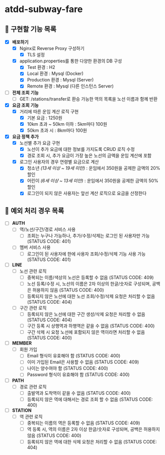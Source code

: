# atdd-subway-fare

## 📜 구현할 기능 목록
- [x] **배포하기**
    - [x] Nginx로 Reverse Proxy 구성하기
        - [x] TLS 설정
    - [x] application.properties를 통한 다양한 환경의 DB 구성
        - [x] Test 환경 : H2
        - [x] Local 환경 : Mysql (Docker)
        - [x] Production 환경 : Mysql (Server)
        - [x] Remote 환경 : Mysql (다른 인스턴스 Server)

- [ ] **전체 조회 기능**
    - [ ] GET: /stations/transfer로 환승 가능한 역의 목록을 노선 이름과 함께 반환

- [x] **요금 조회 기능**
    - [x] 거리에 따른 운임 계산 로직 구현
        - [x] 기본 요금 : 1250원
        - [x] 10km 초과 ~ 50km 이하 : 5km마다 100원
        - [x] 50km 초과 시 : 8km마다 100원

- [x] **요금 정책 추가**
    - [x] 노선별 추가 요금 구현
        - [x] 노선이 추가 요금에 대한 정보를 가지도록 CRUD 로직 수정
        - [x] 경로 조회 시, 추가 요금이 가장 높은 노선의 금액을 운임 계산에 포함
    - [x] 로그인 사용자의 경우 연령별 요금으로 계산
        - [x] 청소년 *(13세 이상 ~ 19세 미만)* : 운임에서 350원을 공제한 금액의 20% 할인
        - [x] 어린이 *(6세 이상 ~ 13세 미만)* : 운임에서 350원을 공제한 금액의 50% 할인
        - [x] 로그인이 되지 않은 사용자는 앞선 계산 로직으로 요금을 산정한다

## 🎯 예외 처리 경우 목록
- [ ] **AUTH**
    - [ ] 역/노선/구간/경로 서비스 사용
        - [ ] 조회는 누구나 가능하나, 추가/수정/삭제는 로그인 된 사용자만 가능 (STATUS CODE: 401)
    - [ ] 멤버 서비스 사용
        - [ ] 로그인이 된 사용자에 한에 사용자 조회/수정/삭제 기능 사용 가능 (STATUS CODE: 401)

- [ ] **LINE**
    - [ ] 노선 관련 로직
        - [ ] 중복되는 이름/색상의 노선은 등록할 수 없음 (STATUS CODE: 409)
        - [ ] 노선 등록/수정 시, 노선의 이름은 2자 이상의 한글/숫자로 구성되며, 공백은 허용하지 않음 (STATUS CODE: 400)
        - [ ] 등록되지 않은 노선에 대한 노선 조회/수정/삭제 요청은 처리할 수 없음 (STATUS CODE: 404)
    - [ ] 구간 관련 로직
        - [ ] 등록되지 않은 노선에 대한 구간 생성/삭제 요청은 처리할 수 없음 (STATUS CODE: 404)
        - [ ] 구간 등록 시 상행역과 하행역은 같을 수 없음 (STATUS CODE: 400)
        - [ ] 구간 삭제 시 요청 노선에 포함되지 않은 역이라면 처리할 수 없음 (STATUS CODE: 400)

- [ ] **MEMBER**
    - [ ] 회원 가입 
        - [ ] Email 형식이 유효해야 함 (STATUS CODE: 400)
        - [ ] 이미 가입된 Email은 사용할 수 없음 (STATUS CODE: 409)
        - [ ] 나이는 양수여야 함 (STATUS CODE: 400)
        - [ ] Password 형식이 유효해야 함 (STATUS CODE: 400)

- [ ] **PATH**
    - [ ] 경로 관련 로직
        - [ ] 출발역과 도착역이 같을 수 없음  (STATUS CODE: 400)
        - [ ] 등록되지 않은 역에 대해서는 경로 조회 할 수 없음 (STATUS CODE: 400)

- [ ] **STATION**
    - [ ] 역 관련 로직
        - [ ] 중복되는 이름의 역은 등록할 수 없음 (STATUS CODE: 409)
        - [ ] 역 등록 시, 역의 이름은 2자 이상 한글/숫자로 구성되며, 공백은 허용하지 않음 (STATUS CODE: 400)
        - [ ] 등록되지 않은 역에 대한 삭제 요청은 처리할 수 없음 (STATUS CODE: 404)
